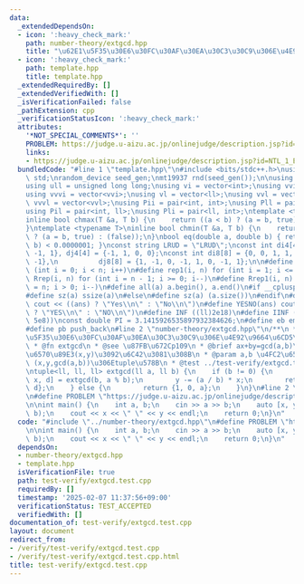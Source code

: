```yaml
---
data:
  _extendedDependsOn:
  - icon: ':heavy_check_mark:'
    path: number-theory/extgcd.hpp
    title: "\u62E1\u5F35\u30E6\u30FC\u30AF\u30EA\u30C3\u30C9\u306E\u4E92\u9664\u6CD5"
  - icon: ':heavy_check_mark:'
    path: template.hpp
    title: template.hpp
  _extendedRequiredBy: []
  _extendedVerifiedWith: []
  _isVerificationFailed: false
  _pathExtension: cpp
  _verificationStatusIcon: ':heavy_check_mark:'
  attributes:
    '*NOT_SPECIAL_COMMENTS*': ''
    PROBLEM: https://judge.u-aizu.ac.jp/onlinejudge/description.jsp?id=NTL_1_E&lang=ja
    links:
    - https://judge.u-aizu.ac.jp/onlinejudge/description.jsp?id=NTL_1_E&lang=ja
  bundledCode: "#line 1 \"template.hpp\"\n#include <bits/stdc++.h>\nusing namespace\
    \ std;\nrandom_device seed_gen;\nmt19937 rnd(seed_gen());\n\nusing ll = long long;\n\
    using ull = unsigned long long;\nusing vi = vector<int>;\nusing vvi = vector<vi>;\n\
    using vvvi = vector<vvi>;\nusing vl = vector<ll>;\nusing vvl = vector<vl>;\nusing\
    \ vvvl = vector<vvl>;\nusing Pii = pair<int, int>;\nusing Pll = pair<ll, ll>;\n\
    using Pil = pair<int, ll>;\nusing Pli = pair<ll, int>;\ntemplate <typename T>\n\
    inline bool chmax(T &a, T b) {\n    return ((a < b) ? (a = b, true) : (false));\n\
    }\ntemplate <typename T>\ninline bool chmin(T &a, T b) {\n    return ((a > b)\
    \ ? (a = b, true) : (false));\n}\nbool eq(double a, double b) { return abs(a -\
    \ b) < 0.0000001; }\nconst string LRUD = \"LRUD\";\nconst int di4[4] = {0, 0,\
    \ -1, 1}, dj4[4] = {-1, 1, 0, 0};\nconst int di8[8] = {0, 0, 1, 1, 1, -1, -1,\
    \ -1},\n          dj8[8] = {1, -1, 0, -1, 1, 0, -1, 1};\n\n#define rep(i, n) for\
    \ (int i = 0; i < n; i++)\n#define rep1(i, n) for (int i = 1; i <= n; i++)\n#define\
    \ Rrep(i, n) for (int i = n - 1; i >= 0; i--)\n#define Rrep1(i, n) for (int i\
    \ = n; i > 0; i--)\n#define all(a) a.begin(), a.end()\n#if __cplusplus >= 202003L\n\
    #define sz(a) ssize(a)\n#else\n#define sz(a) (a.size())\n#endif\n#define yesno(ans)\
    \ cout << ((ans) ? \"Yes\\n\" : \"No\\n\")\n#define YESNO(ans) cout << ((ans)\
    \ ? \"YES\\n\" : \"NO\\n\")\n#define INF ((ll)2e18)\n#define IINF ((int)(1e9 +\
    \ 5e8))\nconst double PI = 3.1415926535897932384626;\n#define eb emplace_back\n\
    #define pb push_back\n#line 2 \"number-theory/extgcd.hpp\"\n/**\n * @brief \u62E1\
    \u5F35\u30E6\u30FC\u30AF\u30EA\u30C3\u30C9\u306E\u4E92\u9664\u6CD5\n * @date 2025/02/06\n\
    \ * @fn extgcd\n * @see \u87FB\u672Cp109\n * @brief ax+by=gcd(a,b)\u306E\u6574\
    \u6570\u89E3(x,y)\u3092\u6C42\u3081\u308B\n * @param a,b \u4FC2\u6570\n * @return\
    \ (x,y,gcd(a,b))\u306Etuple\u578B\n * @test ../test-verify/extgcd.test.cpp\n */\n\
    \ntuple<ll, ll, ll> extgcd(ll a, ll b) {\n    if (b != 0) {\n        auto [y,\
    \ x, d] = extgcd(b, a % b);\n        y -= (a / b) * x;\n        return {x, y,\
    \ d};\n    } else {\n        return {1, 0, a};\n    }\n}\n#line 2 \"test-verify/extgcd.test.cpp\"\
    \n#define PROBLEM \"https://judge.u-aizu.ac.jp/onlinejudge/description.jsp?id=NTL_1_E&lang=ja\"\
    \n\nint main() {\n    int a, b;\n    cin >> a >> b;\n    auto [x, y, d] = extgcd(a,\
    \ b);\n    cout << x << \" \" << y << endl;\n    return 0;\n}\n"
  code: "#include \"../number-theory/extgcd.hpp\"\n#define PROBLEM \"https://judge.u-aizu.ac.jp/onlinejudge/description.jsp?id=NTL_1_E&lang=ja\"\
    \n\nint main() {\n    int a, b;\n    cin >> a >> b;\n    auto [x, y, d] = extgcd(a,\
    \ b);\n    cout << x << \" \" << y << endl;\n    return 0;\n}\n"
  dependsOn:
  - number-theory/extgcd.hpp
  - template.hpp
  isVerificationFile: true
  path: test-verify/extgcd.test.cpp
  requiredBy: []
  timestamp: '2025-02-07 11:37:56+09:00'
  verificationStatus: TEST_ACCEPTED
  verifiedWith: []
documentation_of: test-verify/extgcd.test.cpp
layout: document
redirect_from:
- /verify/test-verify/extgcd.test.cpp
- /verify/test-verify/extgcd.test.cpp.html
title: test-verify/extgcd.test.cpp
---
```

